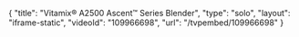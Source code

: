 {
    "title": "Vitamix&reg; A2500 Ascent&trade; Series Blender",
    "type": "solo",
    "layout": "iframe-static",
    "videoId": "109966698",
    "url": "\/tvpembed\/109966698"
}